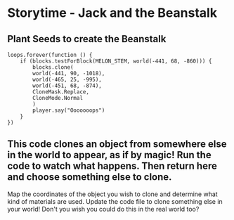 # Storytime - Jack and the Beanstalk

## Plant Seeds to create the Beanstalk

```block
loops.forever(function () {
    if (blocks.testForBlock(MELON_STEM, world(-441, 68, -860))) {
        blocks.clone(
        world(-441, 90, -1018),
        world(-465, 25, -995),
        world(-451, 68, -874),
        CloneMask.Replace,
        CloneMode.Normal
        )
        player.say("Ooooooops")
    }
})
```
## This code clones an object from somewhere else in the world to appear, as if by magic! Run the code to watch what happens. Then return here and choose something else to clone. 
Map the coordinates of the object you wish to clone and determine what kind of materials are used. Update the code file to clone something else in your world! Don't you wish you could do this in the real world too? 
